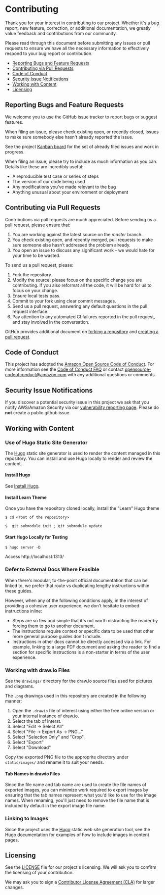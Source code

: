 # Contributing

Thank you for your interest in contributing to our project. Whether it's a bug report, new feature, correction, or additional
documentation, we greatly value feedback and contributions from our community.

Please read through this document before submitting any issues or pull requests to ensure we have all the necessary
information to effectively respond to your bug report or contribution.

* [Reporting Bugs and Feature Requests](#reporting-bugs-and-feature-requests)
* [Contributing via Pull Requests](#contributing-via-pull-requests)
* [Code of Conduct](#code-of-conduct)
* [Security Issue Notifications](#security-issue-notifications)
* [Working with Content](#working-with-content)
* [Licensing](#licensing)

## Reporting Bugs and Feature Requests

We welcome you to use the GitHub issue tracker to report bugs or suggest features.

When filing an issue, please check existing open, or recently closed, issues to make sure somebody else hasn't already
reported the issue. 

See the project [Kanban board](https://github.com/aws-samples/aws-get-started-workshop/projects/1?fullscreen=true) for the set of already filed issues and work in progress.

When filing an issue, please try to include as much information as you can. Details like these are incredibly useful:

* A reproducible test case or series of steps
* The version of our code being used
* Any modifications you've made relevant to the bug
* Anything unusual about your environment or deployment

## Contributing via Pull Requests
Contributions via pull requests are much appreciated. Before sending us a pull request, please ensure that:

1. You are working against the latest source on the *master* branch.
2. You check existing open, and recently merged, pull requests to make sure someone else hasn't addressed the problem already.
3. You open an issue to discuss any significant work - we would hate for your time to be wasted.

To send us a pull request, please:

1. Fork the repository.
2. Modify the source; please focus on the specific change you are contributing. If you also reformat all the code, it will be hard for us to focus on your change.
3. Ensure local tests pass.
4. Commit to your fork using clear commit messages.
5. Send us a pull request, answering any default questions in the pull request interface.
6. Pay attention to any automated CI failures reported in the pull request, and stay involved in the conversation.

GitHub provides additional document on [forking a repository](https://help.github.com/articles/fork-a-repo/) and
[creating a pull request](https://help.github.com/articles/creating-a-pull-request/).

## Code of Conduct
This project has adopted the [Amazon Open Source Code of Conduct](https://aws.github.io/code-of-conduct).
For more information see the [Code of Conduct FAQ](https://aws.github.io/code-of-conduct-faq) or contact
opensource-codeofconduct@amazon.com with any additional questions or comments.

## Security Issue Notifications
If you discover a potential security issue in this project we ask that you notify AWS/Amazon Security via our [vulnerability reporting page](http://aws.amazon.com/security/vulnerability-reporting/). Please do **not** create a public github issue.

## Working with Content

### Use of Hugo Static Site Generator

The [Hugo](https://gohugo.io/) static site generator is used to render the content managed in this repository.  You can install and use Hugo locally to render and review the content.

#### Install Hugo

See [Install Hugo](https://gohugo.io/getting-started/installing/).

#### Install Learn Theme

Once you have the repository cloned locally, install the "Learn" Hugo theme

```
$ cd <root of the repository>

$  git submodule init ; git submodule update
```

#### Start Hugo Locally for Testing

```
$ hugo server -D
```

Access http://localhost:1313/

### Defer to External Docs Where Feasible

When there's modular, to-the-point official documentation that can be linked to, we prefer that route vs duplicating lengthy instructions within these guides.  

However, when any of the following conditions apply, in the interest of providing a cohesive user experience, we don't hesitate to embed instructions inline:
  * Steps are so few and simple that it's not worth distracting the reader by forcing them to go to another document.
  * The instructions require context or specific data to be used that other more general purpose guides don't include.
  * Instructions in other docs cannot be directly accessed via a link. For example, linking to a large PDF document and asking the reader to find a section for specific instructions is a non-starter in terms of the user experience.

### Working with draw.io Files

See the `drawings/` directory for the draw.io source files used for pictures and diagrams. 

The `.png` drawings used in this repository are created in the following manner:

1. Open the `.drawio` file of interest using either the free online version or your internal instance of draw.io.
1. Select the tab of interst.
1. Select "Edit -> Select All"
1. Select "File -> Export As -> PNG..."
1. Select "Selection Only" and "Crop".
1. Select "Export"
1. Select "Download"

Copy the exported PNG file to the approprite directory under `static/images/` and rename it to suit your needs.

#### Tab Names in drawio Files

Since the file name and tab name are used to create the file names of exported images, you can minimize work required to export images by ensuring that the tab names represent what you'd like to use for the image names.  When renaming, you'll just need to remove the file name that is included by default in the export image file name.

### Linking to Images

Since the project uses the [Hugo](https://gohugo.io/) static web site generation tool, see the Hugo documentation for examples of how to include images in content pages.

## Licensing

See the [LICENSE](LICENSE) file for our project's licensing. We will ask you to confirm the licensing of your contribution.

We may ask you to sign a [Contributor License Agreement (CLA)](http://en.wikipedia.org/wiki/Contributor_License_Agreement) for larger changes.
